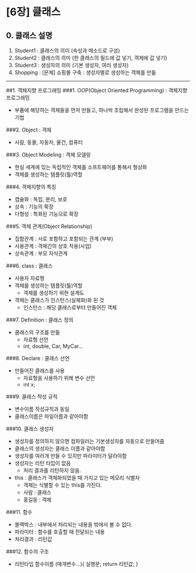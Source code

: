 # [6장] 클래스
## 0. 클래스 설명
1. Student1		: 클래스의 의미 (속성과 메소드로 구성)
2. Student2		: 클래스의 의미 (한 클래스의 필드에 값 넣기, 객체에 값 넣기)
3. Student3		: 생성자의 의미 (기본 생성자, 여러 생성자)
4. Shopping		: [문제] 쇼핑몰 구축 : 생성자별로 생성하는 객체를 만듦   
-------------------------------------------------------------------------------------

##1. 객체지향 프로그래밍
###1. OOP(Object Oriented Programming) : 객체지향 프로그래밍
- 부품에 해당하는 객체들을 먼저 만들고, 하나씩 조립해서 완성된 프로그램을 만드는 기법

###2. Object : 객체
- 사람, 동물, 자동차, 물건, 컴퓨터
	
###3. Object Modeling : 객체 모델링
- 현실 세계에 있는 독립적인 객체를 소프트웨어를 통해서 형상화
- 객체를 생성하는 템플릿(틀)역할
	
###4. 객체지향의 특징
- 캡슐화 : 독립, 분리, 보호
- 상속 	 : 기능의 확장
- 다형성 : 특화된 기능으로 확장
	
###5. 객체 관계(Object Relationship)
- 집합관계 : 서로 포함하고 포함되는 관계 (부부)
- 사용관계 : 객체간의 상호 작용(사업)
- 상속관계 : 부모 자식관계
	
###6. class : 클래스
- 사용자 자료형
- 객체를 생성하는 템플릿(틀)역할
	- 객체를 생성하기 위한 설계도
- 객체는 클래스가 인스턴스(실체화)화 된 것
	- 인스턴스 : 해당 클래스로부터 만들어진 객체
	
###7. Definition : 클래스 정의
- 클래스의 구조를 만듦
	- 자료형 선언
	- int, double, Car, MyCar...
	
###8. Declare : 클래스 선언
- 만들어진 클래스를 사용
	- 자료형을 사용하기 위해 변수 선언
	- int x;

###9. 클래스 작성 규칙
- 변수이름 작성규칙과 동일
- 클래스이름은 파일이름과 같아야함

###10. 클래스 생성자
- 생성자를 정의하지 않으면 컴파일러는 기본생성자를 자동으로 만들어줌
- 클래스의 생성자는 클래스 이름과 같아야함
- 생성자를 여러개 만들 수 있지만 파라미터가 달라야함
- 생성자는 리턴 타입이 없음
	- 처리 결과를 리턴하지 않음.
- this : 클래스가 객체화되었을 때 가지고 있는 메모리 식별자
	- 객체는 식별할 수 있는 this를 가진다.
	- 사람 : 클래스
	- 홍길동 : 객체

###11. 함수
- 블랙박스 : 내부에서 처리되는 내용을 밖에서 볼 수 없다.
- 파라미터 : 함수를 호출할 때 전달되는 내용
- 처리결과 : 리턴값

###12. 함수의 구조
- 리턴타입 함수이름 (매개변수...){
		실행문;
		return 리턴값;
	}
